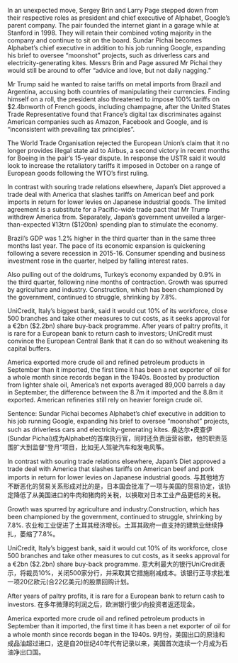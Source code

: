 In an unexpected move, Sergey Brin and Larry Page stepped down from their respective roles as president and chief executive of Alphabet, Google’s parent company. The pair founded the internet giant in a garage while at Stanford in 1998. They will retain their combined voting majority in the company and continue to sit on the board. Sundar Pichai becomes Alphabet’s chief executive in addition to his job running Google, expanding his brief to oversee “moonshot” projects, such as driverless cars and electricity-generating kites. Messrs Brin and Page assured Mr Pichai they would still be around to offer “advice and love, but not daily nagging.”

Mr Trump said he wanted to raise tariffs on metal imports from Brazil and Argentina, accusing both countries of manipulating their currencies. Finding himself on a roll, the president also threatened to impose 100% tariffs on $2.4bnworth of French goods, including champagne, after the United States Trade Representative found that France’s digital tax discriminates against American companies such as Amazon, Facebook and Google, and is “inconsistent with prevailing tax principles”.

The World Trade Organisation rejected the European Union’s claim that it no longer provides illegal state aid to Airbus, a second victory in recent months for Boeing in the pair’s 15-year dispute. In response the USTR said it would look to increase the retaliatory tariffs it imposed in October on a range of European goods following the WTO’s first ruling.

In contrast with souring trade relations elsewhere, Japan’s Diet approved a trade deal with America that slashes tariffs on American beef and pork imports in return for lower levies on Japanese industrial goods. The limited agreement is a substitute for a Pacific-wide trade pact that Mr Trump withdrew America from. Separately, Japan’s government unveiled a larger-than-expected ¥13trn ($120bn) spending plan to stimulate the economy.

Brazil’s GDP was 1.2% higher in the third quarter than in the same three months last year. The pace of its economic expansion is quickening following a severe recession in 2015-16. Consumer spending and business investment rose in the quarter, helped by falling interest rates.

Also pulling out of the doldrums, Turkey’s economy expanded by 0.9% in the third quarter, following nine months of contraction. Growth was spurred by agriculture and industry. Construction, which has been championed by the government, continued to struggle, shrinking by 7.8%.

UniCredit, Italy’s biggest bank, said it would cut 10% of its workforce, close 500 branches and take other measures to cut costs, as it seeks approval for a €2bn ($2.2bn) share buy-back programme. After years of paltry profits, it is rare for a European bank to return cash to investors; UniCredit must convince the European Central Bank that it can do so without weakening its capital buffers.

America exported more crude oil and refined petroleum products in September than it imported, the first time it has been a net exporter of oil for a whole month since records began in the 1940s. Boosted by production from lighter shale oil, America’s net exports averaged 89,000 barrels a day in September, the difference between the 8.7m it imported and the 8.8m it exported. American refineries still rely on heavier foreign crude oil.

Sentence:
Sundar Pichai becomes Alphabet’s chief executive in addition to his job running Google, expanding his brief to oversee “moonshot” projects, such as driverless cars and electricity-generating kites.
桑达尔•皮查伊(Sundar Pichai)成为Alphabet的首席执行官，同时还负责运营谷歌，他的职责范围扩大到监督“登月”项目，比如无人驾驶汽车和发电风筝。

In contrast with souring trade relations elsewhere, Japan’s Diet approved a trade deal with America that slashes tariffs on American beef and pork imports in return for lower levies on Japanese industrial goods.
与其他地方不断恶化的贸易关系形成对比的是，日本国会批准了一项与美国的贸易协定，该协定降低了从美国进口的牛肉和猪肉的关税，以换取对日本工业产品更低的关税。

Growth was spurred by agriculture and industry.Construction, which has been championed by the government, continued to struggle, shrinking by 7.8%.
农业和工业促进了土耳其经济增长。土耳其政府一直支持的建筑业继续挣扎，萎缩了7.8%。

UniCredit, Italy’s biggest bank, said it would cut 10% of its workforce, close 500 branches and take other measures to cut costs, as it seeks approval for a €2bn ($2.2bn) share buy-back programme.
意大利最大的银行UniCredit表示，将裁员10%，关闭500家分行，并采取其它措施削减成本。该银行正寻求批准一项20亿欧元(合22亿美元)的股票回购计划。

After years of paltry profits, it is rare for a European bank to return cash to investors.
在多年微薄的利润之后，欧洲银行很少向投资者返还现金。

America exported more crude oil and refined petroleum products in September than it imported, the first time it has been a net exporter of oil for a whole month since records began in the 1940s.
9月份，美国出口的原油和成品油超过进口，这是自20世纪40年代有记录以来，美国首次连续一个月成为石油净出口国。
